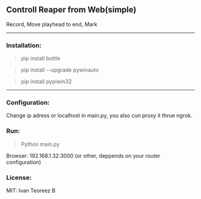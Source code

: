 
## Controll Reaper from Web(simple)

Record,
Move playhead to end,
Mark
______________

### Installation:

>pip install bottle

>pip install --upgrade pywinauto

>pip install pypiwin32


______________

### Configuration:

Change ip adress or localhost in main.py, you also cun proxy it thrue ngrok.

### Run:

>Python main.py

Browser: 192.168.1.32:3000 (or other, deppends on your router configuration)


### License:

MIT: Ivan Teoreez B



